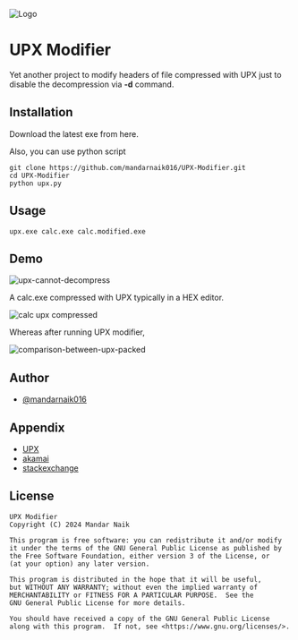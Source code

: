 ![Logo](https://raw.githubusercontent.com/mandarnaik016/UPX-Modifier/main/favicon.ico)

# UPX Modifier

Yet another project to modify headers of file compressed with UPX just to disable the decompression via **-d** command.

## Installation

Download the latest exe from here.

Also, you can use python script

```
git clone https://github.com/mandarnaik016/UPX-Modifier.git
cd UPX-Modifier
python upx.py
```

## Usage

```
upx.exe calc.exe calc.modified.exe
```

## Demo

![upx-cannot-decompress](image)

A calc.exe compressed with UPX typically in a HEX editor.

![calc upx compressed](image)

Whereas after running UPX modifier,

![comparison-between-upx-packed](image)

## Author

- [@mandarnaik016](https://github.com/mandarnaik016)

## Appendix

- [UPX](https://upx.github.io/)
- [akamai](https://www.akamai.com/blog/security/upx-packed-headaches)
- [stackexchange](https://reverseengineering.stackexchange.com/questions/3323/how-to-prevent-upx-d-on-an-upx-packed-executable)

## License

~~~
UPX Modifier
Copyright (C) 2024 Mandar Naik

This program is free software: you can redistribute it and/or modify
it under the terms of the GNU General Public License as published by
the Free Software Foundation, either version 3 of the License, or
(at your option) any later version.

This program is distributed in the hope that it will be useful,
but WITHOUT ANY WARRANTY; without even the implied warranty of
MERCHANTABILITY or FITNESS FOR A PARTICULAR PURPOSE.  See the
GNU General Public License for more details.

You should have received a copy of the GNU General Public License
along with this program.  If not, see <https://www.gnu.org/licenses/>.
~~~
